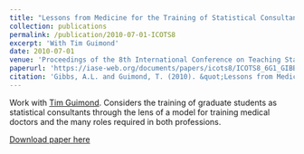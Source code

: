 ```yaml
---
title: "Lessons from Medicine for the Training of Statistical Consultants"
collection: publications
permalink: /publication/2010-07-01-ICOTS8
excerpt: 'With Tim Guimond'
date: 2010-07-01
venue: 'Proceedings of the 8th International Conference on Teaching Statistics'
paperurl: 'https://iase-web.org/documents/papers/icots8/ICOTS8_6G1_GIBBS.pdf'
citation: 'Gibbs, A.L. and Guimond, T. (2010). &quot;Lessons from Medicine for the Training of Statistical Consultants.&quot; In C. Reading (Ed.), <i>Data and context in statistics education: Towards an evidence-based society. Proceedings of the Eighth International Conference on Teaching Statistics (ICOTS8, July, 2010), Ljubljana, Slovenia.</i> Voorburg, The Netherlands: International Statistical Institute.'
---
```

Work with [Tim Guimond](http://www.psychiatry.utoronto.ca/people/dr-tim-guimond/).  Considers the training of graduate students as statistical consultants through the lens of a model for training medical doctors and the many roles required in both professions.

[Download paper here](https://iase-web.org/documents/papers/icots8/ICOTS8_6G1_GIBBS.pdf)

